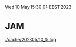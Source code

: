 Wed 10 May 15:30:04 EEST 2023
# JAM
<a href='./cache/202305/10_15.log'>./cache/202305/10_15.log</a>
